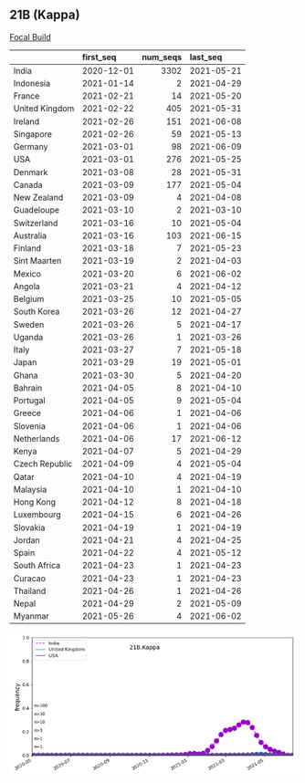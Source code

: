 

## 21B (Kappa)
[Focal Build](https://nextstrain.org/groups/neherlab/ncov/21B.Kappa)

|                | first_seq   |   num_seqs | last_seq   |
|:---------------|:------------|-----------:|:-----------|
| India          | 2020-12-01  |       3302 | 2021-05-21 |
| Indonesia      | 2021-01-14  |          2 | 2021-04-29 |
| France         | 2021-02-21  |         14 | 2021-05-20 |
| United Kingdom | 2021-02-22  |        405 | 2021-05-31 |
| Ireland        | 2021-02-26  |        151 | 2021-06-08 |
| Singapore      | 2021-02-26  |         59 | 2021-05-13 |
| Germany        | 2021-03-01  |         98 | 2021-06-09 |
| USA            | 2021-03-01  |        276 | 2021-05-25 |
| Denmark        | 2021-03-08  |         28 | 2021-05-31 |
| Canada         | 2021-03-09  |        177 | 2021-05-04 |
| New Zealand    | 2021-03-09  |          4 | 2021-04-08 |
| Guadeloupe     | 2021-03-10  |          2 | 2021-03-10 |
| Switzerland    | 2021-03-16  |         10 | 2021-05-04 |
| Australia      | 2021-03-16  |        103 | 2021-06-15 |
| Finland        | 2021-03-18  |          7 | 2021-05-23 |
| Sint Maarten   | 2021-03-19  |          2 | 2021-04-03 |
| Mexico         | 2021-03-20  |          6 | 2021-06-02 |
| Angola         | 2021-03-21  |          4 | 2021-04-12 |
| Belgium        | 2021-03-25  |         10 | 2021-05-05 |
| South Korea    | 2021-03-26  |         12 | 2021-04-27 |
| Sweden         | 2021-03-26  |          5 | 2021-04-17 |
| Uganda         | 2021-03-26  |          1 | 2021-03-26 |
| Italy          | 2021-03-27  |          7 | 2021-05-18 |
| Japan          | 2021-03-29  |         19 | 2021-05-01 |
| Ghana          | 2021-03-30  |          5 | 2021-04-20 |
| Bahrain        | 2021-04-05  |          8 | 2021-04-10 |
| Portugal       | 2021-04-05  |          9 | 2021-05-04 |
| Greece         | 2021-04-06  |          1 | 2021-04-06 |
| Slovenia       | 2021-04-06  |          1 | 2021-04-06 |
| Netherlands    | 2021-04-06  |         17 | 2021-06-12 |
| Kenya          | 2021-04-07  |          5 | 2021-04-29 |
| Czech Republic | 2021-04-09  |          4 | 2021-05-04 |
| Qatar          | 2021-04-10  |          4 | 2021-04-19 |
| Malaysia       | 2021-04-10  |          1 | 2021-04-10 |
| Hong Kong      | 2021-04-12  |          8 | 2021-04-18 |
| Luxembourg     | 2021-04-15  |          6 | 2021-04-26 |
| Slovakia       | 2021-04-19  |          1 | 2021-04-19 |
| Jordan         | 2021-04-21  |          4 | 2021-04-25 |
| Spain          | 2021-04-22  |          4 | 2021-05-12 |
| South Africa   | 2021-04-23  |          1 | 2021-04-23 |
| Curacao        | 2021-04-23  |          1 | 2021-04-23 |
| Thailand       | 2021-04-26  |          1 | 2021-04-26 |
| Nepal          | 2021-04-29  |          2 | 2021-05-09 |
| Myanmar        | 2021-05-26  |          4 | 2021-06-02 |

![Overall trends 21B.Kappa](/overall_trends_figures/overall_trends_21B.Kappa.png)